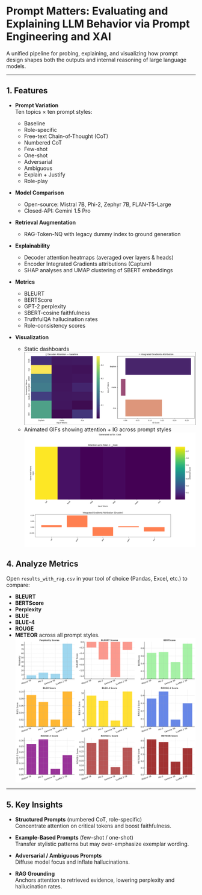 # Prompt Matters: Evaluating and Explaining LLM Behavior via Prompt Engineering and XAI

A unified pipeline for probing, explaining, and visualizing how prompt design shapes both the outputs and internal reasoning of large language models.

---

## 1. Features

- **Prompt Variation**  
  Ten topics × ten prompt styles:  
  - Baseline  
  - Role-specific  
  - Free-text Chain-of-Thought (CoT)  
  - Numbered CoT  
  - Few-shot  
  - One-shot  
  - Adversarial  
  - Ambiguous  
  - Explain + Justify  
  - Role-play  

- **Model Comparison**  
  - Open-source: Mistral 7B, Phi-2, Zephyr 7B, FLAN-T5-Large  
  - Closed-API: Gemini 1.5 Pro  

- **Retrieval Augmentation**  
  - RAG-Token-NQ with legacy dummy index to ground generation  

- **Explainability**  
  - Decoder attention heatmaps (averaged over layers & heads)  
  - Encoder Integrated Gradients attributions (Captum)  
  - SHAP analyses and UMAP clustering of SBERT embeddings  

- **Metrics**  
  - BLEURT  
  - BERTScore  
  - GPT-2 perplexity  
  - SBERT-cosine faithfulness  
  - TruthfulQA hallucination rates  
  - Role-consistency scores  

- **Visualization**  
  - Static dashboards
    ![Static dashboards](Images/baseline.png)
  - Animated GIFs showing attention + IG across prompt styles
    ![Animated GIFs](Images/attention_ig_cot.gif)
## 4. Analyze Metrics

Open `results_with_rag.csv` in your tool of choice (Pandas, Excel, etc.) to compare:

- **BLEURT**
- **BERTScore**
- **Perplexity**
- **BLUE**
- **BLUE-4**
- **ROUGE**
- **METEOR**
across all prompt styles.
![Output](Images/output.png)

---

## 5. Key Insights

- **Structured Prompts** (numbered CoT, role-specific)  
  Concentrate attention on critical tokens and boost faithfulness.

- **Example-Based Prompts** (few-shot / one-shot)  
  Transfer stylistic patterns but may over-emphasize exemplar wording.

- **Adversarial / Ambiguous Prompts**  
  Diffuse model focus and inflate hallucinations.

- **RAG Grounding**  
  Anchors attention to retrieved evidence, lowering perplexity and hallucination rates.

